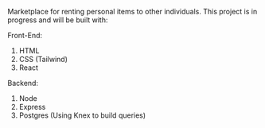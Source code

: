 Marketplace for renting personal items to other individuals.
This project is in progress and will be built with:

Front-End:
  1. HTML
  2. CSS (Tailwind)
  3. React
  
Backend:
  1. Node
  2. Express
  3. Postgres (Using Knex to build queries)
  


